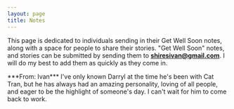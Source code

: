 ```yaml
---
layout: page
title: Notes
---
```


This page is dedicated to individuals sending in their Get Well Soon notes, along with a space for people to share their stories. "Get Well Soon" notes, and stories can be submitted by sending them to **<shiresivan@gmail.com>**. I will do my best to add them as quickly as they come in.

<p class="message">
  ***From: Ivan*** I've only known Darryl at the time he's been with Cat Tran, but he has always had an amazing personality, loving of all people, and eager to be the highlight of someone's day. I can't wait for him to come back to work.
</p>

